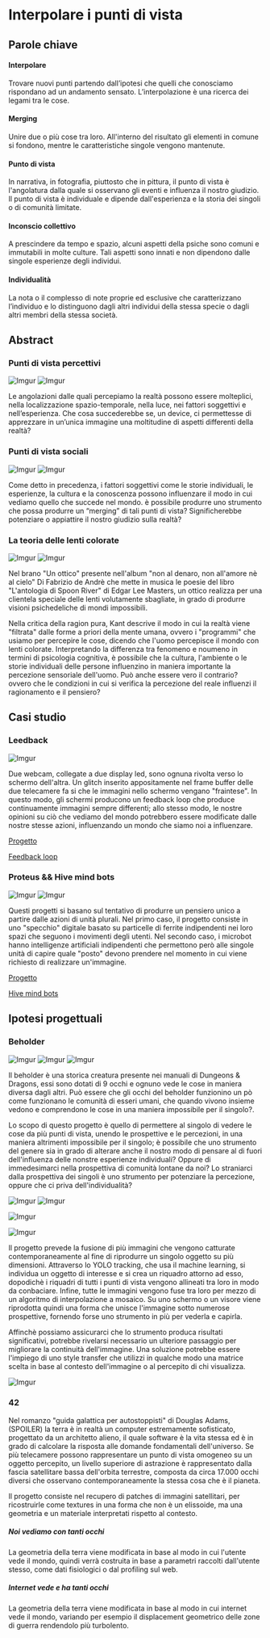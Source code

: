 # Interpolare i punti di vista #

## Parole chiave ##
#### Interpolare ####
Trovare nuovi punti partendo dall’ipotesi che quelli che conosciamo rispondano ad un andamento sensato. L’interpolazione è una ricerca dei legami tra le cose.
#### Merging ####
Unire due o più cose tra loro. All'interno del risultato gli elementi in comune si fondono, mentre le caratteristiche singole vengono mantenute.
#### Punto di vista ####
In narrativa, in fotografia, piuttosto che in pittura, il punto di vista è l'angolatura dalla quale si osservano gli eventi e influenza il nostro giudizio. Il punto di vista è individuale e dipende dall'esperienza e la storia dei singoli o di comunità limitate.
#### Inconscio collettivo ####
A prescindere da tempo e spazio, alcuni aspetti della psiche sono comuni e immutabili in molte culture. Tali aspetti sono innati e non dipendono dalle singole esperienze degli individui.
#### Individualità ####
La nota o il complesso di note proprie ed esclusive che caratterizzano l’individuo e lo distinguono dagli altri individui della stessa specie o dagli altri membri della stessa società. 


## Abstract ##
### Punti di vista percettivi ###
![Imgur](https://i.imgur.com/OSGtW5v.jpg)
![Imgur](https://i.imgur.com/yvqYvZY.jpg)

Le angolazioni dalle quali percepiamo la realtà possono essere molteplici, nella localizzazione spazio-temporale, nella luce, nei fattori soggettivi e nell’esperienza. Che cosa succederebbe se, un device, ci permettesse di apprezzare in un’unica immagine una moltitudine di aspetti differenti della realtà?

### Punti di vista sociali ###
![Imgur](https://i.imgur.com/3pdSrVt.jpg)
![Imgur](https://i.imgur.com/6GVZEfH.jpg)

Come detto in precedenza, i fattori soggettivi come le storie individuali, le esperienze, la cultura e la conoscenza possono influenzare il modo in cui vediamo quello che succede nel mondo. è possibile produrre uno strumento che possa produrre un “merging” di tali punti di vista? Significherebbe potenziare o appiattire il nostro giudizio sulla realtà?

### La teoria delle lenti colorate ###
![Imgur](https://i.imgur.com/FVv1M4Z.jpg?1)
![Imgur](https://i.imgur.com/eyy5Bt6.jpg?1)

Nel brano "Un ottico" presente nell'album "non al denaro, non all'amore nè al cielo" Di Fabrizio de Andrè che mette in musica le poesie del libro "L'antologia di Spoon River" di Edgar Lee Masters, un ottico realizza per una clientela speciale delle lenti volutamente sbagliate, in grado di produrre visioni psichedeliche di mondi impossibili. 

Nella critica della ragion pura, Kant descrive il modo in cui la realtà viene "filtrata" dalle forme a priori della mente umana, ovvero i "programmi" che usiamo per percepire le cose, dicendo che l'uomo percepisce il mondo con lenti colorate. Interpretando la differenza tra fenomeno e noumeno in termini di psicologia cognitiva, è possibile che la cultura, l'ambiente o le storie individuali delle persone influenzino in maniera importante la percezione sensoriale dell'uomo. Può anche essere vero il contrario? ovvero che le condizioni in cui si verifica la percezione del reale influenzi il ragionamento e il pensiero?


## Casi studio ##

### Leedback ###
![Imgur](https://i.imgur.com/lHahyng.jpg)

Due webcam, collegate a due display led, sono ognuna rivolta verso lo schermo dell'altra. Un glitch inserito appositamente nel frame buffer delle due telecamere fa si che le immagini nello schermo vengano "fraintese". In questo modo, gli schermi producono un feedback loop che produce continuamente immagini sempre differenti; allo stesso modo, le nostre opinioni su ciò che vediamo del mondo potrebbero essere modificate dalle nostre stesse azioni, influenzando un mondo che siamo noi a influenzare.

[Progetto](https://vimeo.com/153768243)

[Feedback loop](https://www.youtube.com/watch?v=OWnC9tSA3iA)

### Proteus && Hive mind bots ###
![Imgur](https://i.imgur.com/EFcSrW0.jpg)
![Imgur](https://i.imgur.com/xaKUi2a.jpg)

Questi progetti si basano sul tentativo di produrre un pensiero unico a partire dalle azioni di unità plurali. Nel primo caso, il progetto consiste in uno "specchio" digitale basato su particelle di ferrite indipendenti nei loro spazi che seguono i movimenti degli utenti. Nel secondo caso, i microbot hanno intelligenze artificiali indipendenti che permettono però alle singole unità di capire quale "posto" devono prendere nel momento in cui viene richiesto di realizzare un'immagine.

[Progetto](https://vimeo.com/269581453)

[Hive mind bots](https://www.youtube.com/watch?v=7YoM-21hWRw)

## Ipotesi progettuali ##

### Beholder ###

![Imgur](https://i.imgur.com/a89KehF.jpg?1)
![Imgur](https://i.imgur.com/5lJhbzZ.jpg?1)
![Imgur](https://i.imgur.com/EMNSJIh.png?1)

Il beholder è una storica creatura presente nei manuali di Dungeons & Dragons, essi sono dotati di 9 occhi e ognuno vede le cose in maniera diversa dagli altri. Può essere che gli occhi del beholder funzionino un pò come funzionano le comunità di esseri umani, che quando vivono insieme vedono e comprendono le cose in una maniera impossibile per il singolo?. 

Lo scopo di questo progetto è quello di permettere al singolo di vedere le cose da più punti di vista, unendo le prospettive e le percezioni, in una maniera altrimenti impossibile per il singolo; è possibile che uno strumento del genere sia in grado di alterare anche il nostro modo di pensare al di fuori dell'influenza delle nonstre esperienze individuali? Oppure di immedesimarci nella prospettiva di comunità lontane da noi? Lo straniarci dalla prospettiva dei singoli è uno strumento per potenziare la percezione, oppure che ci priva dell'individualità?

![Imgur](https://i.imgur.com/ONuv0Qc.jpg)
![Imgur](https://i.imgur.com/1qjhW2L.jpg)

![Imgur](https://i.imgur.com/2s5HITl.jpg)

![Imgur](https://i.imgur.com/5v3uHel.jpg)

Il progetto prevede la fusione di più immagini che vengono catturate contemporaneamente al fine di riprodurre un singolo oggetto su più dimensioni. Attraverso lo YOLO tracking, che usa il machine learning, si individua un oggetto di interesse e si crea un riquadro attorno ad esso, dopodichè i riquadri di tutti i punti di vista vengono allineati tra loro in modo da conbaciare. Infine, tutte le immagini vengono fuse tra loro per mezzo di un algoritmo di interpolazione a mosaico. Su uno schermo o un visore viene riprodotta quindi una forma che unisce l'immagine sotto numerose prospettive, fornendo forse uno strumento in più per vederla e capirla.

Affinchè possiamo assicurarci che lo strumento produca risultati significativi, potrebbe rivelarsi necessario un ulteriore passaggio per migliorare la continuità dell'immagine. Una soluzione potrebbe essere l'impiego di uno style transfer che utilizzi in qualche modo una matrice scelta in base al contesto dell'immagine o al percepito di chi visualizza.

![Imgur](https://i.imgur.com/Ola0l8L.jpg?1)


### 42 ###

Nel romanzo "guida galattica per autostoppisti" di Douglas Adams, (SPOILER) la terra è in realtà un computer estremamente sofisticato, progettato da un architetto alieno, il quale software è la vita stessa ed è in grado di calcolare la risposta alle domande fondamentali dell'universo. Se più telecamere possono rappresentare un punto di vista omogeneo su un oggetto percepito, un livello superiore di astrazione è rappresentato dalla fascia satellitare bassa dell'orbita terrestre, composta da circa 17.000 occhi diversi che osservano contemporaneamente la stessa cosa che è il pianeta.

Il progetto consiste nel recupero di patches di immagini satellitari, per ricostruirle come textures in una forma che non è un elissoide, ma una geometria e un materiale interpretati rispetto al contesto.

##### Noi vediamo con tanti occhi #####
La geometria della terra viene modificata in base al modo in cui l'utente vede il mondo, quindi verrà costruita in base a parametri raccolti dall'utente stesso, come dati fisiologici o dal profiling sul web.

##### Internet vede e ha tanti occhi #####
La geometria della terra viene modificata in base al modo in cui internet vede il mondo, variando per esempio il displacement geometrico delle zone di guerra rendendolo più turbolento.
